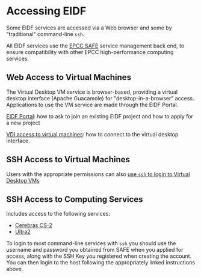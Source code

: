 # Accessing EIDF

Some EIDF services are accessed via a Web browser and some by "traditional" command-line
`ssh`.

All EIDF services use the [EPCC SAFE](https://safe.epcc.ed.ac.uk/) service management
back end, to ensure compatibility with other EPCC high-performance computing services.

## Web Access to Virtual Machines

The Virtual Desktop VM service is browser-based, providing a virtual desktop interface
(Apache Guacamole) for "desktop-in-a-browser" access. Applications to use the VM service
are made through the EIDF Portal.

[EIDF Portal](./project.md): how to ask to join an existing EIDF project and
how to apply for a new project

[VDI access to virtual machines](./virtualmachines-vdi.md): how to connect to the virtual
desktop interface.

## SSH Access to Virtual Machines

Users with the appropriate permissions can also [use `ssh` to login to Virtual Desktop VMs](./ssh.md)

## SSH Access to Computing Services

Includes access to the following services:

* [Cerebras CS-2](../../services/cs2/index/)
* [Ultra2](../../services/ultra2/index/)

To login to most command-line services with `ssh` you should use the username and password
you obtained from SAFE when you applied for access, along with the SSH Key you
registered when creating the account. You can then login to the host following the appropriately linked instructions
above.
